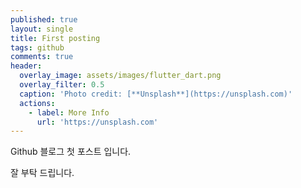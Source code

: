 ```yaml
---
published: true
layout: single
title: First posting
tags: github
comments: true
header:
  overlay_image: assets/images/flutter_dart.png
  overlay_filter: 0.5
  caption: 'Photo credit: [**Unsplash**](https://unsplash.com)'
  actions:
    - label: More Info
      url: 'https://unsplash.com'
---
```


Github 블로그 첫 포스트 입니다.

잘 부탁 드립니다.
